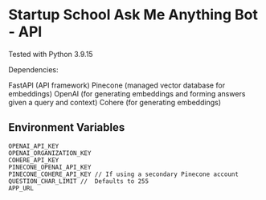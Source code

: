 # Startup School Ask Me Anything Bot - API

Tested with Python 3.9.15

Dependencies:

FastAPI (API framework)
Pinecone (managed vector database for embeddings)
OpenAI (for generating embeddings and forming answers given a query and context)
Cohere (for generating embeddings)

## Environment Variables

```
OPENAI_API_KEY
OPENAI_ORGANIZATION_KEY
COHERE_API_KEY
PINECONE_OPENAI_API_KEY
PINECONE_COHERE_API_KEY // If using a secondary Pinecone account
QUESTION_CHAR_LIMIT //  Defaults to 255
APP_URL
```
